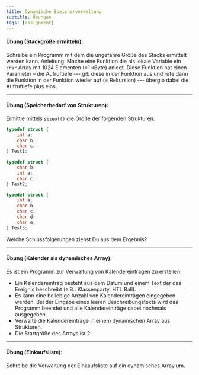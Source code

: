 ```yaml
---
title: Dynamische Speicherverwaltung
subtitle: Übungen
tags: [assignment]
---
```


#### **Übung (Stackgröße ermitteln):**

Schreibe ein Programm mit dem die ungefähre Größe des Stacks ermittelt werden kann.
Anleitung: Mache eine Funktion die als lokale Variable ein `char` Array mit 1024 Elementen (=1 kByte) anlegt. Diese Funktion hat einen Parameter – die Aufruftiefe --- gib diese in der Funktion aus und rufe dann die Funktion in der Funktion wieder auf (= Rekursion) --- übergib dabei die Aufruftiefe plus eins.

---

#### **Übung (Speicherbedarf von Strukturen):**

Ermittle mittels `sizeof()` die Größe der folgenden Strukturen:

```c
typedef struct {
	int a;
	char b;
	char c;
} Test1;
```



```c
typedef struct {
	char b;
	int a;
	char c;
} Test2;
```



```c
typedef struct {
	int a;
	char b;
	char c;
	char d;
	char e;
} Test3;
```

Welche Schlussfolgerungen ziehst Du aus dem Ergebnis?

---

#### **Übung (Kalender als dynamisches Array):**

Es ist ein Programm zur Verwaltung von Kalendereinträgen zu erstellen.

- Ein Kalendereintrag besteht aus dem Datum und einem Text der das Ereignis beschreibt (z.B.: Klassenparty, HTL Ball).
- Es kann eine beliebige Anzahl von Kalendereinträgen eingegeben werden.  Bei der Eingabe eines leeren Beschreibungstexts wird das Programm beendet und alle Kalendereinträge dabei nochmals ausgegeben.
-  Verwalte die Kalendereinträge in einem dynamischen Array aus Strukturen.
-  Die Startgröße des Arrays ist 2.

---

#### **Übung (Einkaufsliste):**

Schreibe die Verwaltung der Einkaufsliste auf ein dynamisches Array um. 
